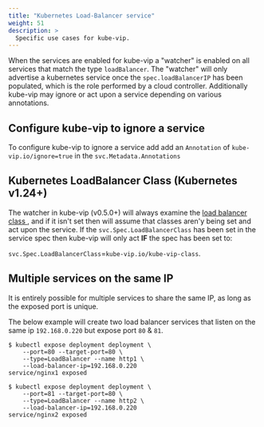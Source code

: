 ```yaml
---
title: "Kubernetes Load-Balancer service"
weight: 51
description: >
  Specific use cases for kube-vip.
---
```


When the services are enabled for kube-vip a "watcher" is enabled on all services that match the type `loadBalancer`. The "watcher" will only advertise a kubernetes service once the `spec.loadBalancerIP` has been populated, which is the role performed by a cloud controller. Additionally kube-vip may ignore or act upon a service depending on various annotations.

## Configure kube-vip to ignore a service

To configure kube-vip to ignore a service add add an `Annotation` of `kube-vip.io/ignore=true` in the `svc.Metadata.Annotations`

## Kubernetes LoadBalancer Class (Kubernetes v1.24+)

The watcher in kube-vip (v0.5.0+) will always examine the [load balancer class ](https://kubernetes.io/docs/concepts/services-networking/service/#load-balancer-class), and if it isn't set then will assume that classes aren'y being set and act upon the service. If the `svc.Spec.LoadBalancerClass` has been set in the service spec then kube-vip will only act **IF** the spec has been set to:

`svc.Spec.LoadBalancerClass`=`kube-vip.io/kube-vip-class`. 

## Multiple services on the same IP

It is entirely possible for multiple services to share the same IP, as long as the exposed port is unique.

The below example will create two load balancer services that listen on the same ip `192.168.0.220` but expose port `80` & `81`.
```
$ kubectl expose deployment deployment \
    --port=80 --target-port=80 \
    --type=LoadBalancer --name http1 \
    --load-balancer-ip=192.168.0.220
service/nginx1 exposed

$ kubectl expose deployment deployment \
    --port=81 --target-port=80 \
    --type=LoadBalancer --name http2 \
    --load-balancer-ip=192.168.0.220
service/nginx2 exposed
```